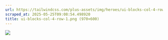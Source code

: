 ```yaml
---
url: https://tailwindcss.com/plus-assets/img/heroes/ui-blocks-col-4-row-1.png
scraped_at: 2025-05-25T09:08:54.498920
title: ui-blocks-col-4-row-1.png (970×600)
---
```


![](https://tailwindcss.com/plus-assets/img/heroes/ui-blocks-col-4-row-1.png)

